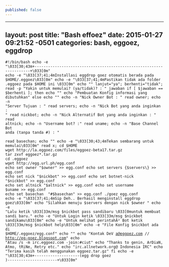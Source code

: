 ```yaml
---
published: false
---
```


---
layout: post
title:  "Bash effoez"
date:   2015-01-27 09:21:52 -0501
categories: bash, eggoez, eggdrop
---
<code>#!/bin/bash
echo -e "\033[30;43m+--------------------------------------------------------------------+\033[0m"
echo -e "\033[37;41;4mInstallasi eggdrop goez otomatis berada pada $HOME/.eggoez\033[0m"
echo -e "\033[37;41;4mPastikan tidak ada folder .eggoez pada $HOME ini  \033[0m"
echo ""
lanjut="ya";
berhenti="tidak";
read -p "Yakin untuk memulai? (ya/tidak)? : " jawaban
if [ $jawaban == $berhenti ]; then
echo ""
echo "Pembuatan Konfig informasi yang dibutuhkan"
else
echo ""
echo -n "Nick Owner Bot : "
read owner;
echo -n "Server Tujuan : "
read servers;
echo -n "Nick Bot yang anda inginkan : "
read nickbot;
echo -n "Nick Alternatif Bot yang anda inginkan : "
read altnick;
echo -n "Username bot? :"
read uname;
echo -n "Base Channel Bot anda (tanpa tanda #) : "  
read basechan;
echo ""
echo -e "\033[30;43;4mTekan sembarang untuk memulai\033[0m"
read x;
cd $HOME
wget http://la.eggoez.com/files/eggoez-beta17.tar.gz
tar zxvf eggoez*.tar.gz
cd .eggoez
wget http://egg.url.ph/egg.conf
echo set owner "$owner" >> egg.conf 
echo set servers \{$servers\} >> egg.conf
echo set nick "$nickbot" >> egg.conf
echo set botnet-nick "$nickbot" >> egg.conf
echo set altnick "$altnick" >> egg.conf
echo set username $uname >> egg.conf
echo set basechan  "#$basechan" >> egg.conf
./goez egg.conf
echo -e "\033[37;41;4mSip Deh.. Berhasil menginstall eggdrop goez\033[0m"
echo "Silahkan menuju $servers dengan nick $owner "
echo -e "Lalu ketik \033[33m/msg $nickbot pass sandibaru \033[0muntuk membuat sandi baru."
echo -e "Untuk Login ketik \033[33m/msg $nickbot sandikamu\033[0m"
echo -e "Untuk melihat perintahÂ² Bot ketik \033[33m/msg $nickbot help\033[0m"
echo -e "File Konfig $nickbot ada di $HOME/.eggoez/egg.conf"
echo ""
echo "Kontak DeV a@eggoez.com //  http://eg-goez.blogspot.com"
echo "Atau /s -m irc.eggoez.com -join:#ciut"
echo "Thanks to genin, ArDiaN, Atmo, tRiNe, Retry etc."
echo "irc.allnetwork.org@ Indonesia IRC"
echo "Terima kasih telah menggunakan eggoez.tar.gz"
fi
echo -e "\033[30;43m+--------------------(egg drop goez )----------------------+\033[0m" 
</code>
